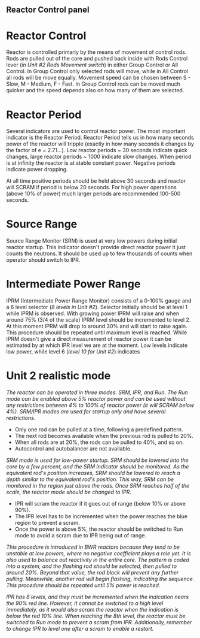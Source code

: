 ## Reactor Control panel

# Reactor Control

Reactor is controlled primarly by the means of movement of control rods. Rods are pulled out of the core and pushed back inside with Rods Control lever (*in Unit #2 Rods Movement switch*) in either Group Control or All Control. In Group Control only selected rods will move, while in All Control all rods will be move equally. Movement speed can be chosen between S - Slow, M - Medium, F - Fast. In Group Control rods can be moved much quicker and the speed depends also on how many of them are selected.

# Reactor Period

Several indicators are used to control reactor power. The most important indicator is the Reactor Period. Reactor Period tells us in how many seconds power of the reactor will tripple (exactly in how many seconds it changes by the factor of e = 2.71...). Low reactor periods ~ 30 seconds indicate quick changes, large reactor periods ~ 1000 indicate slow changes. When period is at infinity the reactor is at stable constant power. Negative periods indicate power dropping.

At all time positive periods should be held above 30 seconds and reactor will SCRAM if period is below 20 seconds. For high power operations (above 10% of power) much larger periods are recommended 100-500 seconds.

# Source Range

Source Range Monitor (SRM) is used at very low powers during initial reactor startup. This indicator doesn't provide direct reactor power it just counts the neutrons. It should be used up to few thousands of counts when operator should switch to IPR.

# Intermediate Power Range

IPRM (Intermediate Power Range Monitor) consists of a 0-100% gauge and a 6 level selector (*8 levels in Unit #2*). Selector initially should be at level 1 while IPRM is observed. With growing power IPRM will raise and when around 75% (3/4 of the scale) IPRM level should be incremented to level 2. At this moment IPRM will drop to around 30% and will start to raise again. This procedure should be repeated until maximum level is reached. While IPRM doesn't give a direct measurement of reactor power it can be estimated by at which IPR level we are at the moment. Low levels indicate low power, while level 6 (*level 10 for Unit #2*) indicates

# Unit 2 realistic mode

*The reactor can be operated in three modes: SRM, IPR, and Run. The Run mode can be enabled above 5% reactor power and can be used without any restrictions between 4% to 100% of reactor power (it will SCRAM below 4%). SRM/IPR modes are used for startup only and have several restrictions.*

- Only one rod can be pulled at a time, following a predefined pattern.
- The next rod becomes available when the previous rod is pulled to 20%.
- When all rods are at 20%, the rods can be pulled to 40%, and so on.
- Autocontrol and autobalancer are not available.

*SRM mode is used for low-power startup. SRM should be lowered into the core by a few percent, and the SRM indicator should be monitored. As the equivalent rod's position increases, SRM should be lowered to reach a depth similar to the equivalent rod's position. This way, SRM can be monitored in the region just above the rods. Once SRM reaches half of the scale, the reactor mode should be changed to IPR.*

- IPR will scram the reactor if it goes out of range (below 10% or above 90%).
- The IPR level has to be incremented when the power reaches the blue region to prevent a scram.
- Once the power is above 5%, the reactor should be switched to Run mode to avoid a scram due to IPR being out of range.

*This procedure is introduced in BWR reactors because they tend to be unstable at low powers, where no negative coefficient plays a role yet. It is also used to balance out reactivity in the entire core. The pattern is coded into a system, and the flashing rod should be selected, then pulled to around 20%. Beyond that value, the rod block will prevent any further pulling. Meanwhile, another rod will begin flashing, indicating the sequence. This procedure should be repeated until 5% power is reached.*

*IPR has 8 levels, and they must be incremented when the indication nears the 90% red line. However, it cannot be switched to a high level immediately, as it would also scram the reactor when the indication is below the red 10% line. When reaching the 8th level, the reactor must be switched to Run mode to prevent a scram from IPR. Additionally, remember to change IPR to level one after a scram to enable a restart.*
